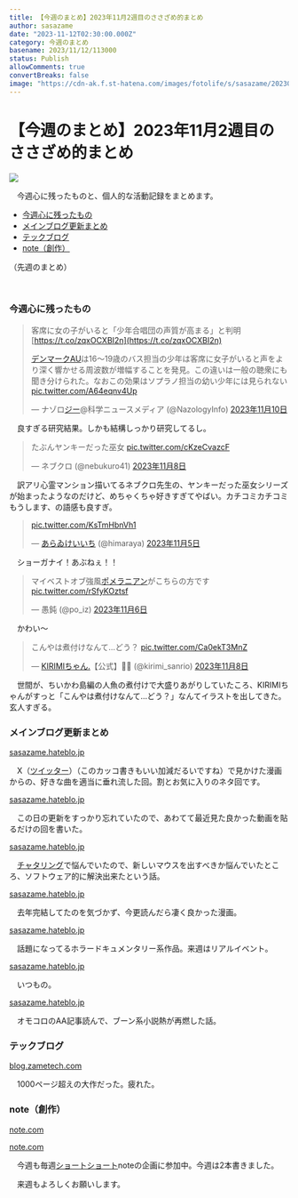 ```yaml
---
title: 【今週のまとめ】2023年11月2週目のささざめ的まとめ
author: sasazame
date: "2023-11-12T02:30:00.000Z"
category: 今週のまとめ
basename: 2023/11/12/113000
status: Publish
allowComments: true
convertBreaks: false
image: "https://cdn-ak.f.st-hatena.com/images/fotolife/s/sasazame/20230812/20230812235302.png"
---
```

# 【今週のまとめ】2023年11月2週目のささざめ的まとめ

![](https://cdn-ak.f.st-hatena.com/images/fotolife/s/sasazame/20230812/20230812235302.png)

　今週心に残ったものと、個人的な活動記録をまとめます。

<!-- Extended Body -->

-   [今週心に残ったもの](#今週心に残ったもの)
-   [メインブログ更新まとめ](#メインブログ更新まとめ)
-   [テックブログ](#テックブログ)
-   [note（創作）](#note創作)

（先週のまとめ）

 [](https://sasazame.hateblo.jp/entry/2023/10/29/083121)

### 今週心に残ったもの

> 客席に女の子がいると「少年合唱団の声質が高まる」と判明[https://t.co/zqxOCXBI2n](https://t.co/zqxOCXBI2n)  
>   
> [デンマーク](https://d.hatena.ne.jp/keyword/%A5%C7%A5%F3%A5%DE%A1%BC%A5%AF)[AU](https://d.hatena.ne.jp/keyword/AU)は16〜19歳のバス担当の少年は客席に女子がいると声をより深く響かせる周波数が増幅することを発見。この違いは一般の聴衆にも聞き分けられた。なおこの効果はソプラノ担当の幼い少年には見られない [pic.twitter.com/A64eqnv4Up](https://t.co/A64eqnv4Up)
> 
> — ナゾロ[ジー](https://d.hatena.ne.jp/keyword/%A5%B8%A1%BC)@科学ニュースメディア (@NazologyInfo) [2023年11月10日](https://twitter.com/NazologyInfo/status/1722811817792348508?ref_src=twsrc%5Etfw)

　良すぎる研究結果。しかも結構しっかり研究してるし。

> たぶんヤンキーだった巫女 [pic.twitter.com/cKzeCvazcF](https://t.co/cKzeCvazcF)
> 
> — ネブクロ (@nebukuro41) [2023年11月8日](https://twitter.com/nebukuro41/status/1722134437956366664?ref_src=twsrc%5Etfw)

　訳アリ心霊マンション描いてるネブクロ先生の、ヤンキーだった巫女シリーズが始まったようなのだけど、めちゃくちゃ好きすぎてやばい。カチコミカチコミもうします、の語感も良すぎ。

> [pic.twitter.com/KsTmHbnVh1](https://t.co/KsTmHbnVh1)
> 
> — [あらゐけいいち](https://d.hatena.ne.jp/keyword/%A4%A2%A4%E9%A4%F0%A4%B1%A4%A4%A4%A4%A4%C1) (@himaraya) [2023年11月5日](https://twitter.com/himaraya/status/1721079531598123124?ref_src=twsrc%5Etfw)

　ショーガナイ！あぶねぇ！！

> マイベストオブ強風[ポメラニアン](https://d.hatena.ne.jp/keyword/%A5%DD%A5%E1%A5%E9%A5%CB%A5%A2%A5%F3)がこちらの方です [pic.twitter.com/rSfyKOztsf](https://t.co/rSfyKOztsf)
> 
> — 愚鈍 (@po\_iz) [2023年11月6日](https://twitter.com/po_iz/status/1721670186464661846?ref_src=twsrc%5Etfw)

　かわい～

> こんやは煮付けなんて…どう？ [pic.twitter.com/Ca0ekT3MnZ](https://t.co/Ca0ekT3MnZ)
> 
> — [KIRIMIちゃん.](https://d.hatena.ne.jp/keyword/KIRIMI%A4%C1%A4%E3%A4%F3.)【公式】🍥🍥 (@kirimi\_sanrio) [2023年11月8日](https://twitter.com/kirimi_sanrio/status/1722192259544936619?ref_src=twsrc%5Etfw)

　世間が、ちいかわ島編の人魚の煮付けで大盛りあがりしていたころ、KIRIMIちゃんがすっと「こんやは煮付けなんて…どう？」なんてイラストを出してきた。玄人すぎる。

### メインブログ更新まとめ

[sasazame.hateblo.jp](https://sasazame.hateblo.jp/entry/2023/11/06/232842)

　X（[ツイッター](https://d.hatena.ne.jp/keyword/%A5%C4%A5%A4%A5%C3%A5%BF%A1%BC)）（このカッコ書きもいい加減だるいですね）で見かけた漫画からの、好きな曲を適当に垂れ流した回。割とお気に入りのネタ回です。

[sasazame.hateblo.jp](https://sasazame.hateblo.jp/entry/2023/11/07/232919)

　この日の更新をすっかり忘れていたので、あわてて最近見た良かった動画を貼るだけの回を書いた。

[sasazame.hateblo.jp](https://sasazame.hateblo.jp/entry/2023/11/08/234511)

　[チャタリング](https://d.hatena.ne.jp/keyword/%A5%C1%A5%E3%A5%BF%A5%EA%A5%F3%A5%B0)で悩んでいたので、新しいマウスを出すべきか悩んでいたところ、ソフトウェア的に解決出来たという話。

[sasazame.hateblo.jp](https://sasazame.hateblo.jp/entry/2023/11/09/171159)

　去年完結してたのを気づかず、今更読んだら凄く良かった漫画。

[sasazame.hateblo.jp](https://sasazame.hateblo.jp/entry/2023/11/09/225819)

　話題になってるホラードキュメンタリー系作品。来週はリアルイベント。

[sasazame.hateblo.jp](https://sasazame.hateblo.jp/entry/2023/11/10/120000)

　いつもの。

[sasazame.hateblo.jp](https://sasazame.hateblo.jp/entry/2023/11/11/120000)

　オモコロのAA記事読んで、ブーン系小説熱が再燃した話。

### テックブログ

[blog.zametech.com](https://blog.zametech.com/entry/2023/11/11/120000)

　1000ページ超えの大作だった。疲れた。

### note（創作）

[note.com](https://note.com/sasazame/n/ndb32eed3be56)

[note.com](https://note.com/sasazame/n/nb362981b35cd)

　今週も毎週[ショートショート](https://d.hatena.ne.jp/keyword/%A5%B7%A5%E7%A1%BC%A5%C8%A5%B7%A5%E7%A1%BC%A5%C8)noteの企画に参加中。今週は2本書きました。

　来週もよろしくお願いします。
